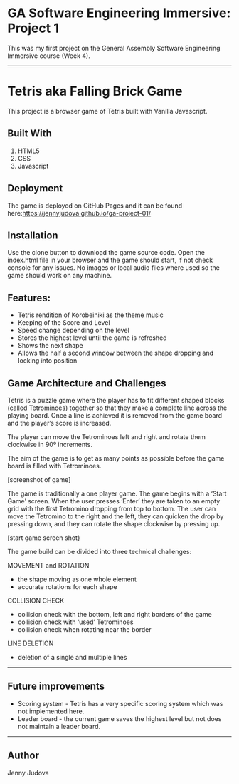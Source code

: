 # GA Software Engineering Immersive: Project 1
This was my first project on the General Assembly Software Engineering Immersive course (Week 4).

---

# Tetris aka Falling Brick Game
This project is a browser game of Tetris built with Vanilla Javascript.

## Built With

1. HTML5
2. CSS
3. Javascript

## Deployment
The game is deployed on GitHub Pages and it can be found here:https://jennyjudova.github.io/ga-project-01/

## Installation
Use the clone button to download the game source code. Open the index.html file in your browser and the game should start, if not check console for any issues. No images or local audio files where used so the game should work on any machine.

## Features:
* Tetris rendition of  Korobeiniki as the theme music
* Keeping of the Score and Level
* Speed change depending on the level
* Stores the highest level until the game is refreshed
* Shows the next shape
* Allows the half a second window between the shape dropping and locking into position

## Game Architecture and Challenges
Tetris is a puzzle game where the player has to fit different shaped blocks (called Tetrominoes) together so that they make a complete line across the playing board. Once a line is achieved it is removed from the game board and the player’s score is increased.

The player can move the Tetrominoes left and right and rotate them clockwise in 90º increments.

The aim of the game is to get as many points as possible before the game board is filled with Tetrominoes.

[screenshot of game]

The game is traditionally a one player game. The game begins with a ‘Start Game’ screen. When the user presses ‘Enter’ they are taken to an empty grid with the first Tetromino dropping from top to bottom. The user can move the Tetromino to the right and the left, they can quicken the drop by pressing down, and they can rotate the shape clockwise by pressing up.  

 [start game screen shot}

The game build can be divided into three technical challenges:

MOVEMENT and ROTATION 
* the shape moving as one whole element 
* accurate rotations for each shape

COLLISION CHECK
* collision check with the bottom, left and right borders of the game
* collision check with ‘used’ Tetrominoes
* collision check when rotating near the border

LINE DELETION
* deletion of a single and multiple lines

---

## Future improvements
* Scoring system  - Tetris has a very specific scoring system which was not implemented here.
* Leader board - the current game saves the highest level but not does not maintain a leader board.

---

## Author

Jenny Judova